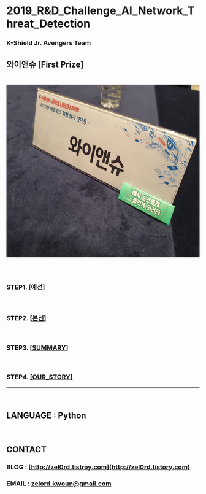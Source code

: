 **2019_R&D_Challenge_AI_Network_Threat_Detection**
==========
### K-Shield Jr. Avengers Team
## 와이앤슈 [First Prize]
<img src="https://github.com/zel0rd/2019_R-D_Challenge_AI_Network_Threat_Detection/blob/master/References/Table_Image.jpeg" width="600px" height="450px" ></img><br/>
==========
  
<br>

### STEP1. [[예선]](https://github.com/zel0rd/2019_R-D_Challenge_AI_Network_Threat_Detection/tree/master/1.예선)
  
<br>

### STEP2. [[본선]](https://github.com/zel0rd/2019_R-D_Challenge_AI_Network_Threat_Detection/tree/master/2.본선)


<br>

### STEP3. [[SUMMARY]](https://github.com/zel0rd/2019_R-D_Challenge_AI_Network_Threat_Detection/blob/master/3.SUMMARY/README.md)

<br>

### STEP4. [[OUR_STORY]](https://github.com/zel0rd/2019_R-D_Challenge_AI_Network_Threat_Detection/blob/master/Story.md)

-----

<br>

## LANGUAGE : Python

<br>

## CONTACT
### BLOG : [http://zel0rd.tistroy.com](http://zel0rd.tistory.com)
### EMAIL : zelord.kwoun@gmail.com
